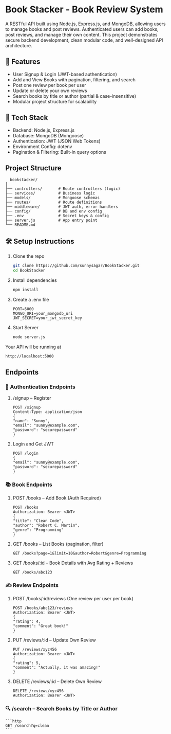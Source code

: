 # Book Stacker - Book Review System
A RESTful API built using Node.js, Express.js, and MongoDB, allowing users to manage books and post reviews. Authenticated users can add books, post reviews, and manage their own content. This project demonstrates secure backend development, clean modular code, and well-designed API architecture.

## 🚀 Features
- User Signup & Login (JWT-based authentication)
- Add and View Books with pagination, filtering, and search
- Post one review per book per user
- Update or delete your own reviews
- Search books by title or author (partial & case-insensitive)
- Modular project structure for scalability

## 🧰 Tech Stack
- Backend: Node.js, Express.js
- Database: MongoDB (Mongoose)
- Authentication: JWT (JSON Web Tokens)
- Environment Config: dotenv
- Pagination & Filtering: Built-in query options

##  Project Structure
```
  bookstacker/
│
├── controllers/       # Route controllers (logic)
├── services/          # Business logic
├── models/            # Mongoose schemas
├── routes/            # Route definitions
├── middleware/        # JWT auth, error handlers
├── config/            # DB and env config
├── .env               # Secret keys & config
├── server.js          # App entry point
└── README.md

```
## 🛠️ Setup Instructions
1. Clone the repo
   ```bash
   git clone https://github.com/sunnysagar/BookStacker.git
   cd BookStacker
   ```
2. Install dependencies
   ```bash
   npm install
   ```
4. Create a .env file
   ```.env
   PORT=5000
   MONGO_URI=your_mongodb_uri
   JWT_SECRET=your_jwt_secret_key
   
   ```
5. Start Server
   ```bash
   node server.js
   ```
  Your API will be running at
  ```bash
  http://localhost:5000
  ```
## Endpoints
### 🔐 Authentication Endpoints
1. /signup – Register
   ```http 
   POST /signup
   Content-Type: application/json
   {
   "name": "Sunny",
   "email": "sunny@example.com",
   "password": "securepassword"
   }

   ```
2. Login and Get JWT
   ```http
   POST /login
   {
   "email": "sunny@example.com",
   "password": "securepassword"
   }
   ```
### 📚 Book Endpoints
1. POST /books – Add Book (Auth Required)
    ```http
    POST /books
    Authorization: Bearer <JWT>
    {
    "title": "Clean Code",
    "author": "Robert C. Martin",
    "genre": "Programming"
    }
    ```
2.  GET /books – List Books (pagination, filter)
    ```http
    GET /books?page=1&limit=10&author=Robert&genre=Programming
    ```
 3. GET /books/:id – Book Details with Avg Rating + Reviews
    ```http
    GET /books/abc123
    ```
### ✍️ Review Endpoints
1.  POST /books/:id/reviews (One review per user per book)
    ```http
    POST /books/abc123/reviews
    Authorization: Bearer <JWT>
    {
    "rating": 4,
    "comment": "Great book!"
    }
    ```
2. PUT /reviews/:id – Update Own Review
    ```http
    PUT /reviews/xyz456
    Authorization: Bearer <JWT>
    {
    "rating": 5,
    "comment": "Actually, it was amazing!"
    }
    ```
3. DELETE /reviews/:id – Delete Own Review
    ```http
    DELETE /reviews/xyz456
    Authorization: Bearer <JWT>
    ```
### 🔍 /search – Search Books by Title or Author
    ```http
    GET /search?q=clean
    ```
 



